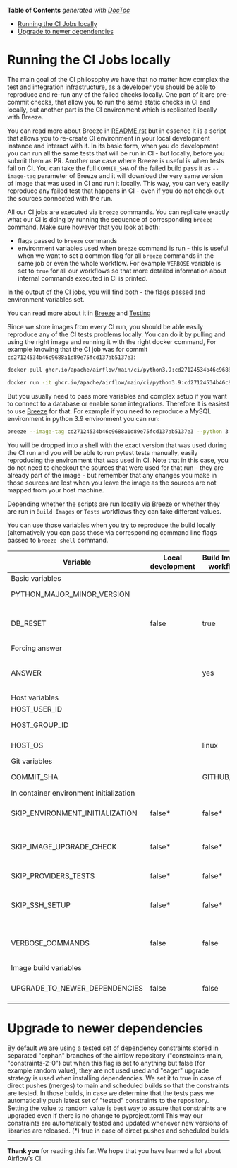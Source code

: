 <!--
 Licensed to the Apache Software Foundation (ASF) under one
 or more contributor license agreements.  See the NOTICE file
 distributed with this work for additional information
 regarding copyright ownership.  The ASF licenses this file
 to you under the Apache License, Version 2.0 (the
 "License"); you may not use this file except in compliance
 with the License.  You may obtain a copy of the License at

   http://www.apache.org/licenses/LICENSE-2.0

 Unless required by applicable law or agreed to in writing,
 software distributed under the License is distributed on an
 "AS IS" BASIS, WITHOUT WARRANTIES OR CONDITIONS OF ANY
 KIND, either express or implied.  See the License for the
 specific language governing permissions and limitations
 under the License.
 -->

<!-- START doctoc generated TOC please keep comment here to allow auto update -->
<!-- DON'T EDIT THIS SECTION, INSTEAD RE-RUN doctoc TO UPDATE -->
**Table of Contents**  *generated with [DocToc](https://github.com/thlorenz/doctoc)*

- [Running the CI Jobs locally](#running-the-ci-jobs-locally)
- [Upgrade to newer dependencies](#upgrade-to-newer-dependencies)

<!-- END doctoc generated TOC please keep comment here to allow auto update -->

# Running the CI Jobs locally

The main goal of the CI philosophy we have that no matter how complex
the test and integration infrastructure, as a developer you should be
able to reproduce and re-run any of the failed checks locally. One part
of it are pre-commit checks, that allow you to run the same static
checks in CI and locally, but another part is the CI environment which
is replicated locally with Breeze.

You can read more about Breeze in
[README.rst](../README.rst) but in essence it is a script
that allows you to re-create CI environment in your local development
instance and interact with it. In its basic form, when you do
development you can run all the same tests that will be run in CI - but
locally, before you submit them as PR. Another use case where Breeze is
useful is when tests fail on CI. You can take the full `COMMIT_SHA` of
the failed build pass it as `--image-tag` parameter of Breeze and it
will download the very same version of image that was used in CI and run
it locally. This way, you can very easily reproduce any failed test that
happens in CI - even if you do not check out the sources connected with
the run.

All our CI jobs are executed via `breeze` commands. You can replicate
exactly what our CI is doing by running the sequence of corresponding
`breeze` command. Make sure however that you look at both:

- flags passed to `breeze` commands
- environment variables used when `breeze` command is run - this is
  useful when we want to set a common flag for all `breeze` commands in
  the same job or even the whole workflow. For example `VERBOSE`
  variable is set to `true` for all our workflows so that more detailed
  information about internal commands executed in CI is printed.

In the output of the CI jobs, you will find both - the flags passed and
environment variables set.

You can read more about it in [Breeze](../README.rst) and
[Testing](../../../../contributing-docs/09_testing.rst)

Since we store images from every CI run, you should be able easily
reproduce any of the CI tests problems locally. You can do it by pulling
and using the right image and running it with the right docker command,
For example knowing that the CI job was for commit
`cd27124534b46c9688a1d89e75fcd137ab5137e3`:

``` bash
docker pull ghcr.io/apache/airflow/main/ci/python3.9:cd27124534b46c9688a1d89e75fcd137ab5137e3

docker run -it ghcr.io/apache/airflow/main/ci/python3.9:cd27124534b46c9688a1d89e75fcd137ab5137e3
```

But you usually need to pass more variables and complex setup if you
want to connect to a database or enable some integrations. Therefore it
is easiest to use [Breeze](../README.rst) for that. For
example if you need to reproduce a MySQL environment in python 3.9
environment you can run:

``` bash
breeze --image-tag cd27124534b46c9688a1d89e75fcd137ab5137e3 --python 3.9 --backend mysql
```

You will be dropped into a shell with the exact version that was used
during the CI run and you will be able to run pytest tests manually,
easily reproducing the environment that was used in CI. Note that in
this case, you do not need to checkout the sources that were used for
that run - they are already part of the image - but remember that any
changes you make in those sources are lost when you leave the image as
the sources are not mapped from your host machine.

Depending whether the scripts are run locally via
[Breeze](../README.rst) or whether they are run in
`Build Images` or `Tests` workflows they can take different values.

You can use those variables when you try to reproduce the build locally
(alternatively you can pass those via corresponding command line flags
passed to `breeze shell` command.

| Variable                                | Local development  | Build Images workflow  | CI Workflow  | Comment                                                                        |
|-----------------------------------------|--------------------|------------------------|--------------|--------------------------------------------------------------------------------|
| Basic variables                         |                    |                        |              |                                                                                |
| PYTHON_MAJOR_MINOR_VERSION              |                    |                        |              | Major/Minor version of Python used.                                            |
| DB_RESET                                | false              | true                   | true         | Determines whether database should be reset at the container entry.            |
| Forcing answer                          |                    |                        |              |                                                                                |
| ANSWER                                  |                    | yes                    | yes          | This variable determines if answer to questions should be automatically given. |
| Host variables                          |                    |                        |              |                                                                                |
| HOST_USER_ID                            |                    |                        |              | User id of the host user.                                                      |
| HOST_GROUP_ID                           |                    |                        |              | Group id of the host user.                                                     |
| HOST_OS                                 |                    | linux                  | linux        | OS of the Host (darwin/linux/windows).                                         |
| Git variables                           |                    |                        |              |                                                                                |
| COMMIT_SHA                              |                    | GITHUB_SHA             | GITHUB_SHA   | SHA of the commit of the build is run                                          |
| In container environment initialization |                    |                        |              |                                                                                |
| SKIP_ENVIRONMENT_INITIALIZATION         | false*             | false*                 | false*       | Skip initialization of test environment * set to true in pre-commits           |
| SKIP_IMAGE_UPGRADE_CHECK                | false*             | false*                 | false*       | Skip checking if image should be upgraded * set to true in pre-commits         |
| SKIP_PROVIDERS_TESTS                    | false*             | false*                 | false*       | Skip running provider integration tests                                        |
| SKIP_SSH_SETUP                          | false*             | false*                 | false*       | Skip setting up SSH server for tests. * set to true in GitHub CodeSpaces       |
| VERBOSE_COMMANDS                        | false              | false                  | false        | Determines whether every command executed in docker should be printed.         |
| Image build variables                   |                    |                        |              |                                                                                |
| UPGRADE_TO_NEWER_DEPENDENCIES           | false              | false                  | false*       | Determines whether the build should attempt to upgrade dependencies.           |

# Upgrade to newer dependencies

By default we are using a tested set of dependency constraints stored in separated "orphan" branches of the airflow repository
("constraints-main, "constraints-2-0") but when this flag is set to anything but false (for example random value),
they are not used used and "eager" upgrade strategy is used when installing dependencies. We set it to true in case of direct
pushes (merges) to main and scheduled builds so that the constraints are tested. In those builds, in case we determine
that the tests pass we automatically push latest set of "tested" constraints to the repository. Setting the value to random
value is best way to assure that constraints are upgraded even if there is no change to pyproject.toml
This way our constraints are automatically tested and updated whenever new versions of libraries are released.
(*) true in case of direct pushes and scheduled builds

----

**Thank you** for reading this far. We hope that you have learned a lot about Airflow's CI.

